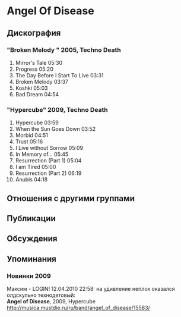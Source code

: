 # Angel Of Disease



## Дискография

### "Broken Melody " 2005, Techno Death

1. Mirror's Tale 05:30
2. Progress 05:20  
3. The Day Before I Start To Live 03:31  
4. Broken Melody 03:37
5. Koshki 05:03  
6. Bad Dream 04:54 

### "Hypercube" 2009, Techno Death

1. Hypercube 03:59  
2. When the Sun Goes Down 03:52  
3. Morbid 04:51  
4. Trust 05:16  
5. I Live without Sorrow 05:09  
6. In Memory of... 05:45  
7. Resurrection (Part 1) 05:04  
8. I am Tired 05:00  
9. Resurrection (Part 2) 06:19  
10. Anubis 04:18 


## Отношения с другими группами


## Публикации


## Обсуждения


## Упоминания

### Новинки 2009

Максим - LOGIN! 12.04.2010 22:58:
на удивление неплох оказался олдскульно технодетовый:<BR><B>Angel of Disease</B>, 2009, Hypercube<BR><A HREF="http://musica.mustdie.ru/ru/band/angel_of_disease/15583/" TARGET="_blank">http://musica.mustdie.ru/ru/band/angel_of_disease/15583/</A><BR>

